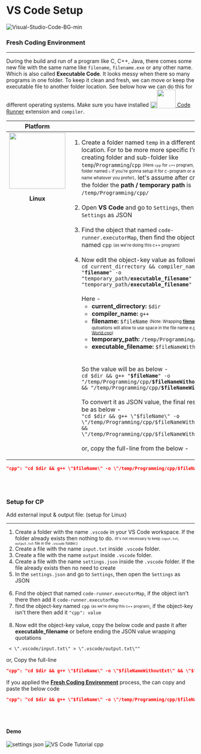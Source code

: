 # VS Code Setup
![Visual-Studio-Code-BG-min](https://github.com/naiemofficial/VS-Code-Setup/assets/34242279/5e25dad7-ce6b-44d7-ade9-dc92769b885f)

### Fresh Coding Environment
<hr>
</p>During the build and run of a program like C, C++, Java, there comes some new file with the same name like <code>filename</code>, <code>filename.exe</code> or any other name. Which is also called <b>Executable Code</b>.  It looks messy when there so many programs in one folder. To keep it clean and fresh, we can move or keep the executable file to another folder location. See below how we can do this for different operating systems. Make sure you have installed <a href="https://marketplace.visualstudio.com/items?itemName=formulahendry.code-runner" target="_blank"><sub><img height="18px" src="https://user-images.githubusercontent.com/34242279/157722497-db7e3df1-b593-4175-8557-614046fa4cc7.png"><img src="https://formulahendry.gallerycdn.vsassets.io/extensions/formulahendry/code-runner/0.12.1/1696752986258/Microsoft.VisualStudio.Services.Icons.Default" width="50px"/></sub> Code Runner</a> extension and <code>compiler</code>.</p>
<table>
	<thead>
    	<th width="300px" align="center" valign="center">Platform</th>
		<th width="1000px" align="center" valign="center"></th>
  	</thead>
	<tbody>
		<td width="300px" align="center" valign="top">
			<img width="150px" src="https://lh3.googleusercontent.com/u/0/d/1qdR4kJ0lzBaSIfHYQ5rZzqHzaGq1X27i=w1333-h656-iv1"/>
			<p><b>Linux</b></p>
		</td>
		<td width="1000px" align="left" valign="top">
			<ol>
				<li>Create a folder named <code>temp</code> in a different folder location. For to be more more specific I'm creating folder and sub-folder like <code>temp</code>/<code>Programming</code>/<code>cpp</code> <sub><sup>(Here <code>cpp</code> for <code>c++</code> program, you can add folder named <code>c</code> if you're gonna setup it for c-program or any other name whatever you prefer)</sup></sub>. let's assume after creating the folder the <b>path / temporary path</b> is <code>/temp/Programming/cpp/</code><br><br></li>
				<li>Open <b>VS Code</b> and go to <code>Settings</code>, then open the <code>Settings</code> as JSON<br><br></li>
				<li>Find the object that named <code>code-runner.executorMap</code>, then find the object-key named <code>cpp</code> <sub><sup>(as we're doing this c++ program)</sup></sub><br><br></li>
				<li>
					Now edit the object-key value as following - <br>
					<code>cd current_dirrectory && compiler_name "<b>filename</b>" -o "temporary_path/<b>executable_filename</b>" && "temporary_path/<b>executable_filename</b>"</code>
					<br><br>
					Here - <br>
					<ul>
						<li><b>current_dirrectory: </b> <code>$dir</code></li>
						<li><b>compiler_name: </b> <code>g++</code></li>
						<li>
							<b>filename: </b> <code>$fileName</code> 
							<sub><sup>(Note: Wrapping <ins><b>filename</b></ins> by qutoations will allow to use space in the file name e.g. <ins>Hello World.cpp</ins>)</sup></sub>
						</li>
						<li><b>temporary_path: </b> <code>/temp/Programming/cpp/</code></li>
						<li><b>executable_filename: </b> <code>$fileNameWithoutExt</code></li>
					</ul>
					<br><br>
					So the value will be as below - <br>
					<code>cd $dir && g++ "<b>$fileName</b>" -o "/temp/Programming/cpp/<b>$fileNameWithoutExt</b>" && "/temp/Programming/cpp/<b>$fileNameWithoutExt</b>"</code>
					<br><br>
					To convert it as JSON value, the final result will be as below - <br>
					<code>"cd $dir && g++ \"$fileName\" -o \"/temp/Programming/cpp/$fileNameWithoutExt\" && \"/temp/Programming/cpp/$fileNameWithoutExt\""</code>
					<br><br>
					or, copy the full-line from the below -
				</li>
			</ol>
		</td>
	</tbody>
</table>

```json
"cpp": "cd $dir && g++ \"$fileName\" -o \"/temp/Programming/cpp/$fileNameWithoutExt\" && \"/temp/Programming/cpp/$fileNameWithoutExt\""
```




<br><br>
### Setup for CP
<p>Add external input & output file: (setup for Linux)</p>
<hr>
<ol>
	<li>Create a folder with the name <code>.vscode</code> in your VS Code workspace. If the folder already exists then nothing to do. <sub><sup>(It's not necessary to keep <code>input.txt</code>, <code>output.txt</code> file in the <code>.vscode</code> folder.)</sup></sub> 
	<li>Create a file with the name <code>input.txt</code> inside <code>.vscode</code> folder.</li>
	<li>Create a file with the name <code>output</code> inside <code>.vscode</code> folder.</li>
	<li>Create a file with the name <code>settings.json</code> inside the <code>.vscode</code> folder. If the file already exists then no need to create</li>
	<li>In the <code>settings.json</code> and go to <code>Settings</code>, then open the <code>Settings</code> as JSON<br><br></li>
	<li>Find the object that named <code>code-runner.executorMap</code>, if the object isn't there then add it <code>code-runner.executorMap</code></li>
	<li>find the object-key named <code>cpp</code> <sub><sup>(as we're doing this c++ program)</sup></sub>, if the object-key isn't there then add it <code>"cpp": value</code><br><br></li>
	<li>Now edit the object-key value, copy the below code and paste it after <b>executable_filename</b> or before ending the JSON value wrapping quotations  </li>
</ol>

```
 < \".vscode/input.txt\" > \".vscode/output.txt\""
```

or, Copy the full-line

```json
"cpp": "cd $dir && g++ \"$fileName\" -o \"$fileNameWithoutExt\" && \"$fileNameWithoutExt\" < \".vscode/input.txt\" > \".vscode/output.txt\""
```

If you applied the <a href="#fresh-coding-environment"><b><ins>Fresh Coding Environment</ins></b></a> process, the can copy and paste the below code

```json
"cpp": "cd $dir && g++ \"$fileName\" -o \"/temp/Programming/cpp/$fileNameWithoutExt\" && \"/temp/Programming/cpp/$fileNameWithoutExt\" < \".vscode/input.txt\" > \".vscode/output.txt\""
```

<br><br>

#### Demo
![settings json](https://github.com/naiemofficial/VS-Code-Setup/assets/34242279/ddf4775c-d688-45ad-9619-02c0dd58b0b1)
![VS Code Tutorial cpp](https://github.com/naiemofficial/VS-Code-Setup/assets/34242279/9557d875-c861-4022-9733-2d6c163337c2)

